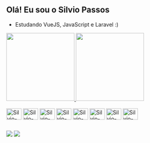 ## Olá! Eu sou o Silvio Passos

- Estudando VueJS, JavaScript e Laravel :)

<div>
  <a href="https://github.com/SILVIOPASSOSS">
  <img height="180em" src="https://github-readme-stats.vercel.app/api?username=SILVIOPASSOSS&show_icons=true" />
  <img height="180em" src="https://github-readme-stats.vercel.app/api/top-langs/?username=SILVIOPASSOSS&layout=compact"/>
</div>

<div style="display: inline-block"><br>
  <img align="center" alt="Silvio-Js" height="30" width="40" src="https://cdn.jsdelivr.net/gh/devicons/devicon/icons/javascript/javascript-original.svg">
  <img align="center" alt="Silvio-Vue" height="30" width="40" src="https://cdn.jsdelivr.net/gh/devicons/devicon/icons/vuejs/vuejs-original.svg" />
  <img align="center" alt="Silvio-HTML" height="30" width="40" src="https://cdn.jsdelivr.net/gh/devicons/devicon/icons/html5/html5-original.svg" />
  <img align="center" alt="Silvio-CSS" height="30" width="40" src="https://cdn.jsdelivr.net/gh/devicons/devicon/icons/css3/css3-original.svg" />
  <img align="center" alt="Silvio-PHP" height="30" width="40" src="https://cdn.jsdelivr.net/gh/devicons/devicon/icons/php/php-plain.svg" />
  <img align="center" alt="Silvio-Laravel" height="30" width="40" src="https://cdn.jsdelivr.net/gh/devicons/devicon/icons/laravel/laravel-plain-wordmark.svg" />
  <img align="center" alt="Silvio-MySql" height="30" width="40" src="https://cdn.jsdelivr.net/gh/devicons/devicon/icons/mysql/mysql-plain-wordmark.svg" />
  <img align="center" alt="Silvio-git" height="30" width="40" src="https://cdn.jsdelivr.net/gh/devicons/devicon/icons/git/git-original.svg" />
</div>

##

<div>
  <a href = "mailto:silvyopassosdossantos@hotmail.com"><img src="https://img.shields.io/badge/Microsoft_Outlook-0078D4?style=for-the-badge&logo=microsoft-outlook&logoColor=white" target="_blank"></a>
  <a href="https://www.linkedin.com/in/silvio-passos/""><img src="https://img.shields.io/badge/-LinkedIn-%230077B5?style=for-the-badge&logo=linkedin&logoColor=white" target="_blank"></a> 
</div>
